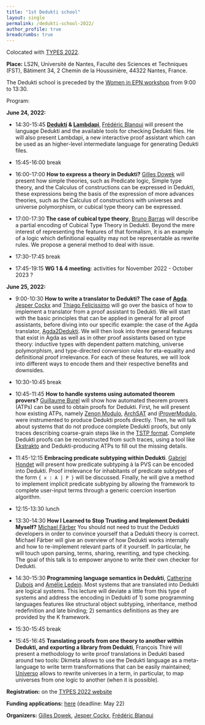 ```yaml
---
title: "1st Dedukti school"
layout: single
permalink: /dedukti-school-2022/
author_profile: true
breadcrumbs: true
---
```


Colocated with [TYPES 2022](https://types22.inria.fr/).

**Place:** LS2N, Université de Nantes, Faculté des Sciences et Techniques (FST), Bâtiment 34, 2 Chemin de la Houssinière, 44322 Nantes, France.

The Dedukti school is preceded by the [Women in EPN workshop](../women-epn-2022) from 9:00 to 13:30.

Program:

**June 24, 2022:**

- 14:30-15:45 **[Dedukti](https://deducteam.github.io/) & [Lambdapi](https://github.com/Deducteam/lambdapi)**, [Frédéric Blanqui](https://blanqui.gitlabpages.inria.fr/) will present the language Dedukti and the available tools for checking Dedukti files. He will also present Lambdapi, a new interactive proof assistant which can be used as an higher-level intermediate language for generating Dedukti files.

- 15:45-16:00 break

- 16:00-17:00 **How to express a theory in Dedukti?** [Gilles Dowek](http://www.lsv.fr/~dowek/) will present how simple theories, such as Predicate logic, Simple type theory, and the Calculus of constructions can be expressed in Dedukti, these expressions being the basis of the expression of more advances theories, such as the Calculus of constructions with universes and universe polymorphism, or cubical type theory can be expressed.

- 17:00-17:30 **The case of cubical type theory**, [Bruno Barras](http://www.lix.polytechnique.fr/~barras/) will describe a partial encoding of Cubical Type Theory in Dedukti. Beyond the mere interest of representing the features of that formalism, it is an example of a logic which definitional equality  may not be representable as rewrite rules. We propose a general method to deal with issue.

- 17:30-17:45 break

- 17:45-19:15 **WG 1 & 4 meeting**: activities for November 2022 - October 2023 ?

**June 25, 2022:**

- 9:00-10:30 **How to write a translator to Dedukti? The case of [Agda](https://github.com/Deducteam/Agda2Dedukti)**. [Jesper Cockx](https://jesper.sikanda.be/) and [Thiago Felicissimo](https://lmf.cnrs.fr/Perso/ThiagoFelicissimo) will go over the basics of how to implement a translator from a proof assistant to Dedukti. We will start with the basic principles that can be applied in general for all proof assistants, before diving into our specific example: the case of the Agda translator, [Agda2Dedukti](https://github.com/Deducteam/Agda2Dedukti). We will then look into three general features that exist in Agda as well as in other proof assistants based on type theory: inductive types with dependent pattern matching, universe polymorphism, and type-directed conversion rules for eta-equality and definitional proof irrelevance. For each of these features, we will look into different ways to encode them and their respective benefits and downsides.

- 10:30-10:45 break

- 10:45-11:45 **How to handle systems using automated theorem provers?** [Guillaume Burel](http://web4.ensiie.fr/~guillaume.burel/) will show how automated theorem provers (ATPs) can be used to obtain proofs for Dedukti. First, he will present how existing ATPs, namely [Zenon Modulo](https://github.com/Deducteam/zenon_modulo), [ArchSAT](https://github.com/Gbury/archsat) and [iProverModulo](https://github.com/gburel/iProverModulo), were instrumented to produce Dedukti proofs directly. Then, he will talk about systems that do not produce complete Dedukti proofs, but only traces describing coarse-grain steps like in the [TSTP format](http://www.tptp.org/TSTP/). Complete Dedukti proofs can be reconstructed from such traces, using a tool like [Ekstrakto](https://github.com/Deducteam/ekstrakto) and Dedukti-producing ATPs to fill out the missing details.

- 11:45-12:15 **Embracing predicate subtyping within Dedukti**. [Gabriel Hondet](http://www.lsv.fr/~hondet/)
  will present how predicate subtyping à la PVS can be encoded into Dedukti.
  Proof irrelevance for inhabitants of predicate subtypes of the form `{ x : A | P }`
  will be discussed. Finally, he will give a method to implement implicit predicate
  subtyping by allowing the framework to complete user-input terms through a generic
  coercion insertion algorithm.

- 12:15-13:30 lunch

- 13:30-14:30 **How I Learned to Stop Trusting and Implement Dedukti Myself?** [Michael Färber](http://cl-informatik.uibk.ac.at/users/mfaerber/) You should not need to trust the Dedukti developers in order to convince yourself that a Dedukti theory is correct. Michael Färber will give an overview of how Dedukti works internally and how to re-implement relevant parts of it yourself. In particular, he will touch upon parsing, terms, sharing, rewriting, and type checking. The goal of this talk is to empower anyone to write their own checker for Dedukti.

- 14:30-15:30 **Programming language semantics in Dedukti**, [Catherine Dubois](http://web4.ensiie.fr/~dubois/) and [Amélie Ledein](https://lmf.cnrs.fr/AmelieLedein/). Most systems that are translated into Dedukti are logical systems. This lecture will deviate a little from this type of systems and address the encoding in Dedukti of 1) some programming languages features like structural object subtyping, inheritance, method redefinition and late binding; 2) semantics definitions as they are provided by the K framework.

- 15:30-15:45 break

- 15:45-16:45 **Translating proofs from one theory to another within Dedukti, and exporting a library from Dedukti**, François Thiré will present a methodology to write proof translations in Dedukti based around two tools: Dkmeta allows to use the Dedukti language as a meta-language to write term transformations that can be easily maintained; [Universo](https://github.com/Deducteam/universo) allows to rewrite universes in a term, in particular, to map universes from one logic to another (when it is possible).

**Registration:** on the [TYPES 2022 website](https://types22.inria.fr/)

**Funding applications:** [here](../funding-June-2022) (deadline: May 22)

**Organizers:** [Gilles Dowek](http://lsv.fr/~dowek/), [Jesper Cockx](https://jesper.sikanda.be/), [Frédéric Blanqui](https://blanqui.gitlabpages.inria.fr/)

